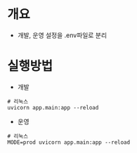 # 개요
* 개발, 운영 설정을 .env파일로 분리

# 실행방법
* 개발
```shell
# 리눅스
uvicorn app.main:app --reload

```

* 운영
```shell
# 리눅스
MODE=prod uvicorn app.main:app --reload

```